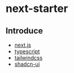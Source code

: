 # next-starter

## Introduce

- [next.js](https://nextjs.org/)
- [typescript](https://www.typescriptlang.org/)
- [tailwindcss](https://tailwindcss.com/)
- [shadcn-ui](https://ui.shadcn.com/)

